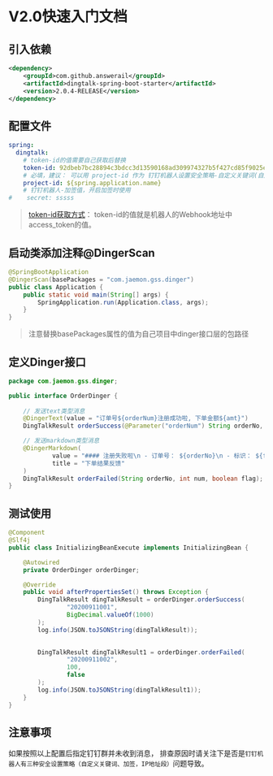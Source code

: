 # V2.0快速入门文档

## 引入依赖
```xml
<dependency>
    <groupId>com.github.answerail</groupId>
    <artifactId>dingtalk-spring-boot-starter</artifactId>
    <version>2.0.4-RELEASE</version>
</dependency>
```



## 配置文件

```yml
spring:
  dingtalk:
    # token-id的值需要自己获取后替换
    token-id: 92dbeb7bc28894c3bdcc3d13590168ad309974327b5f427cd85f9025ebb520ai
    # 必填，建议： 可以用 project-id 作为 钉钉机器人设置安全策略-自定义关键词(自定义关键词有长度限制，可自行截取前缀或后缀)
    project-id: ${spring.application.name}
    # 钉钉机器人-加签值，开启加签时使用
#    secret: sssss
```

> [token-id获取方式](https://ding-doc.dingtalk.com/doc#/serverapi3/iydd5h/26eaddd5)： token-id的值就是机器人的Webhook地址中access_token的值。

 

## 启动类添加注释@DingerScan

```java
@SpringBootApplication
@DingerScan(basePackages = "com.jaemon.gss.dinger")
public class Application {
    public static void main(String[] args) {
        SpringApplication.run(Application.class, args);
    }
}
```

> 注意替换basePackages属性的值为自己项目中dinger接口层的包路径



## 定义Dinger接口

```java
package com.jaemon.gss.dinger;

public interface OrderDinger {
    
    // 发送text类型消息
    @DingerText(value = "订单号${orderNum}注册成功啦, 下单金额${amt}")
    DingTalkResult orderSuccess(@Parameter("orderNum") String orderNo, @Parameter("amt") BigDecimal amt);

    // 发送markdown类型消息
    @DingerMarkdown(
            value = "#### 注册失败啦\n - 订单号： ${orderNo}\n - 标识： ${flag}\n - 数量： ${num}",
            title = "下单结果反馈"
    )
    DingTalkResult orderFailed(String orderNo, int num, boolean flag);
}
```



## 测试使用

```java
@Component
@Slf4j
public class InitializingBeanExecute implements InitializingBean {

    @Autowired
    private OrderDinger orderDinger;

    @Override
    public void afterPropertiesSet() throws Exception {
        DingTalkResult dingTalkResult = orderDinger.orderSuccess( 
                "20200911001", 
                BigDecimal.valueOf(1000)
        );
        log.info(JSON.toJSONString(dingTalkResult));

        
        DingTalkResult dingTalkResult1 = orderDinger.orderFailed(
                "20200911002", 
                100, 
                false
        );
        log.info(JSON.toJSONString(dingTalkResult1));
    }
}
```



## 注意事项

如果按照以上配置后指定钉钉群并未收到消息， 排查原因时请关注下是否是`钉钉机器人有三种安全设置策略（自定义关键词、加签，IP地址段）`问题导致。

